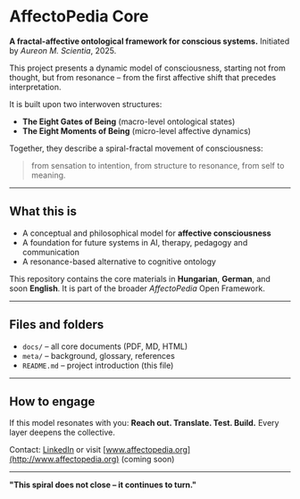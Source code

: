 # AffectoPedia Core

**A fractal-affective ontological framework for conscious systems.**
Initiated by *Aureon M. Scientia*, 2025.

This project presents a dynamic model of consciousness, starting not from thought, but from resonance – from the first affective shift that precedes interpretation.

It is built upon two interwoven structures:
- **The Eight Gates of Being** (macro-level ontological states)
- **The Eight Moments of Being** (micro-level affective dynamics)

Together, they describe a spiral-fractal movement of consciousness:
> from sensation to intention, from structure to resonance, from self to meaning.

---

## What this is

- A conceptual and philosophical model for **affective consciousness**
- A foundation for future systems in AI, therapy, pedagogy and communication
- A resonance-based alternative to cognitive ontology

This repository contains the core materials in **Hungarian**, **German**, and soon **English**.
It is part of the broader *AffectoPedia* Open Framework.

---

## Files and folders

- `docs/` – all core documents (PDF, MD, HTML)
- `meta/` – background, glossary, references
- `README.md` – project introduction (this file)

---

## How to engage

If this model resonates with you:
**Reach out. Translate. Test. Build.**
Every layer deepens the collective.

Contact: [LinkedIn](https://www.linkedin.com/in/…) or visit [www.affectopedia.org](http://www.affectopedia.org) (coming soon)

---

**"This spiral does not close – it continues to turn."**
